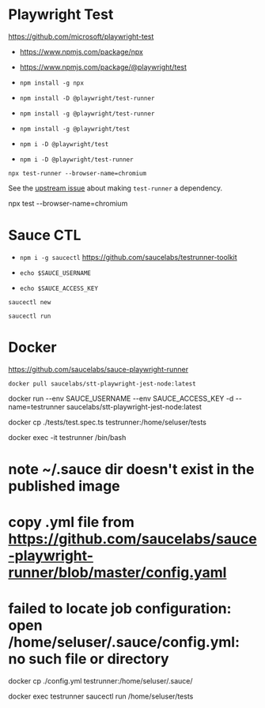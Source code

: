 # Playwright Test

https://github.com/microsoft/playwright-test

- https://www.npmjs.com/package/npx
- https://www.npmjs.com/package/@playwright/test

- `npm install -g npx`
- `npm install -D @playwright/test-runner`
- `npm install -g @playwright/test-runner`
- `npm install -g @playwright/test`
- `npm i -D @playwright/test`
- `npm i -D @playwright/test-runner`

`npx test-runner --browser-name=chromium`

See the [upstream issue](https://github.com/microsoft/playwright-test/issues/137) about making `test-runner` a dependency.

npx test --browser-name=chromium

# Sauce CTL

- `npm i -g saucectl`
https://github.com/saucelabs/testrunner-toolkit

- `echo $SAUCE_USERNAME`
- `echo $SAUCE_ACCESS_KEY`

`saucectl new`

`saucectl run`

# Docker

https://github.com/saucelabs/sauce-playwright-runner

`docker pull saucelabs/stt-playwright-jest-node:latest`


docker run --env SAUCE_USERNAME --env SAUCE_ACCESS_KEY -d --name=testrunner saucelabs/stt-playwright-jest-node:latest

docker cp ./tests/test.spec.ts testrunner:/home/seluser/tests

docker exec -it testrunner /bin/bash
# note ~/.sauce dir doesn't exist in the published image
# copy .yml file from https://github.com/saucelabs/sauce-playwright-runner/blob/master/config.yaml
#
# failed to locate job configuration: open /home/seluser/.sauce/config.yml: no such file or directory
docker cp ./config.yml testrunner:/home/seluser/.sauce/

docker exec testrunner saucectl run /home/seluser/tests

